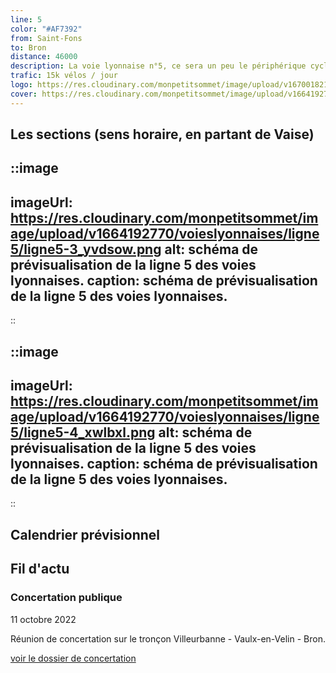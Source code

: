 ```yaml
---
line: 5
color: "#AF7392"
from: Saint-Fons
to: Bron
distance: 46000
description: La voie lyonnaise n°5, ce sera un peu le périphérique cyclable de la métropole de Lyon. En effet cette ligne sera circulaire et sera la seule à ne pas traverser Lyon. Elle permettra en 2026 de relier Bron à Oullins, Sainte-Foy-les-Lyon, Francheville ou encore Tassin-la-Demi-Lune.
trafic: 15k vélos / jour
logo: https://res.cloudinary.com/monpetitsommet/image/upload/v1670018212/voieslyonnaises/ligne5/cover-vl5_bf9kkx.png
cover: https://res.cloudinary.com/monpetitsommet/image/upload/v1664192770/voieslyonnaises/ligne5/ligne5-4_xwlbxl.png
---
```


## Les sections (sens horaire, en partant de Vaise)

::image
---
imageUrl: https://res.cloudinary.com/monpetitsommet/image/upload/v1664192770/voieslyonnaises/ligne5/ligne5-3_yvdsow.png
alt: schéma de prévisualisation de la ligne 5 des voies lyonnaises.
caption: schéma de prévisualisation de la ligne 5 des voies lyonnaises.
---
::
      
      

::image
---
imageUrl: https://res.cloudinary.com/monpetitsommet/image/upload/v1664192770/voieslyonnaises/ligne5/ligne5-4_xwlbxl.png
alt: schéma de prévisualisation de la ligne 5 des voies lyonnaises.
caption: schéma de prévisualisation de la ligne 5 des voies lyonnaises.
---
::
      
      

## Calendrier prévisionnel

## Fil d'actu

### Concertation publique
11 octobre 2022

Réunion de concertation sur le tronçon Villeurbanne - Vaulx-en-Velin - Bron.

[voir le dossier de concertation](https://www.grandlyon.com/fileadmin/user_upload/media/pdf/grands-projets/concertation-reglementaire/20220916_voieslyonnaises_ligne5-nord-est_dossier.pdf)